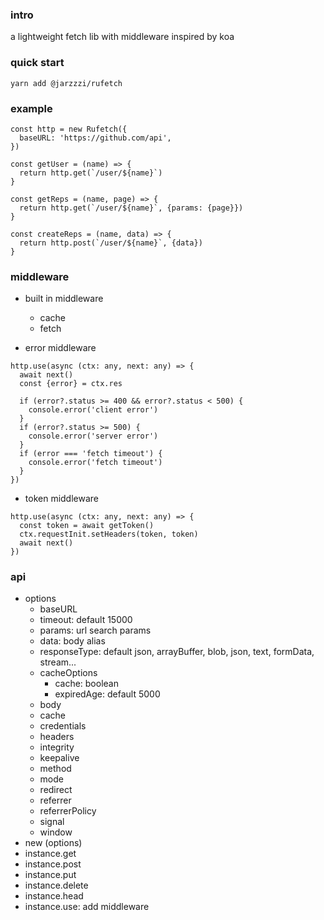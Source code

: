 ### intro

a lightweight fetch lib with middleware inspired by koa



### quick start

```
yarn add @jarzzzi/rufetch
```


### example

```code
const http = new Rufetch({
  baseURL: 'https://github.com/api',
})

const getUser = (name) => {
  return http.get(`/user/${name}`)
}

const getReps = (name, page) => {
  return http.get(`/user/${name}`, {params: {page}})
}

const createReps = (name, data) => {
  return http.post(`/user/${name}`, {data})
}
```

### middleware
- built in middleware
  - cache
  - fetch

- error middleware
```code
http.use(async (ctx: any, next: any) => {
  await next()
  const {error} = ctx.res

  if (error?.status >= 400 && error?.status < 500) {
    console.error('client error')
  }
  if (error?.status >= 500) {
    console.error('server error')
  }
  if (error === 'fetch timeout') {
    console.error('fetch timeout')
  }
})
```
- token middleware
```code
http.use(async (ctx: any, next: any) => {
  const token = await getToken()
  ctx.requestInit.setHeaders(token, token)
  await next()
})
```

### api
- options
  - baseURL
  - timeout: default 15000
  - params: url search params
  - data: body alias
  - responseType: default json, arrayBuffer, blob, json, text, formData, stream...
  - cacheOptions
    - cache: boolean
    - expiredAge: default 5000
  - body
  - cache
  - credentials
  - headers
  - integrity
  - keepalive
  - method
  - mode
  - redirect
  - referrer
  - referrerPolicy
  - signal
  - window
- new (options)
- instance.get
- instance.post
- instance.put
- instance.delete
- instance.head
- instance.use: add middleware
